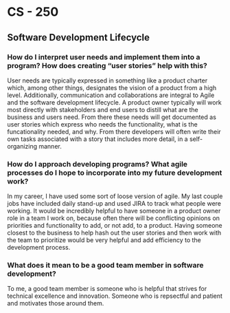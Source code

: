 # CS - 250
## Software Development Lifecycle

### How do I interpret user needs and implement them into a program? How does creating “user stories” help with this?

User needs are typically expressed in something like a product charter which, among other things, designates the vision of a product from a high level. Additionally, communication and collaborations are integral to Agile and the software development lifecycle. A product owner typically will work most directly with stakeholders and end users to distill what are the business and users need. From there these needs will get documented as user stories which express who needs the functionality, what is the funcationality needed, and why. From there developers will often write their own tasks associated with a story that includes more detail, in a self-organizing manner.

### How do I approach developing programs? What agile processes do I hope to incorporate into my future development work?

In my career, I have used some sort of loose version of agile. My last couple jobs have included daily stand-up and used JIRA to track what people were working. It would be incredibly helpful to have someone in a product owner role in a team I work on, because often there will be conflicting opinions on priorities and functionality to add, or not add, to a product. Having someone closest to the business to help hash out the user stories and then work with the team to prioritize would be very helpful and add efficiency to the development process.

### What does it mean to be a good team member in software development?

To me, a good team member is someone who is helpful that strives for technical excellence and innovation. Someone who is repsectful and patient and motivates those around them. 
